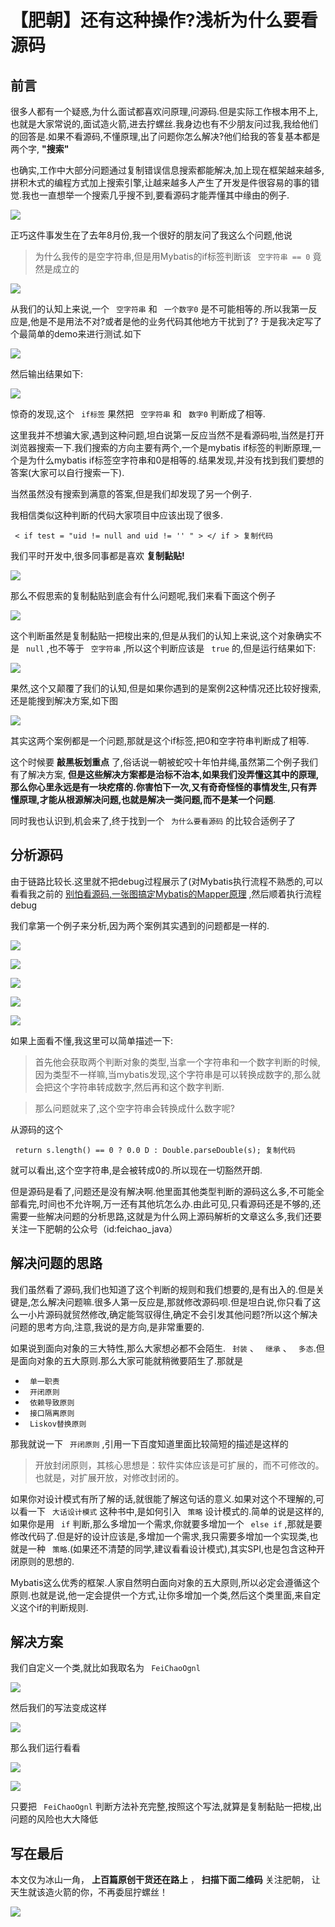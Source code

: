 # 【肥朝】还有这种操作?浅析为什么要看源码 #

## 前言 ##

很多人都有一个疑惑,为什么面试都喜欢问原理,问源码.但是实际工作根本用不上,也就是大家常说的,面试造火箭,进去拧螺丝.我身边也有不少朋友问过我,我给他们的回答是.如果不看源码,不懂原理,出了问题你怎么解决?他们给我的答复基本都是两个字, **"搜索"**

也确实,工作中大部分问题通过复制错误信息搜索都能解决,加上现在框架越来越多,拼积木式的编程方式加上搜索引擎,让越来越多人产生了开发是件很容易的事的错觉.我也一直想举一个搜索几乎搜不到,要看源码才能弄懂其中缘由的例子.

![](https://user-gold-cdn.xitu.io/2019/4/23/16a463435fd4ab35?imageView2/0/w/1280/h/960/ignore-error/1)

正巧这件事发生在了去年8月份,我一个很好的朋友问了我这么个问题,他说

> 
> 
> 
> 为什么我传的是空字符串,但是用Mybatis的if标签判断该 ` 空字符串 == 0` 竟然是成立的
> 
> 

![](https://user-gold-cdn.xitu.io/2019/4/23/16a463470697878b?imageView2/0/w/1280/h/960/ignore-error/1)

从我们的认知上来说,一个 ` 空字符串` 和 ` 一个数字0` 是不可能相等的.所以我第一反应是,他是不是用法不对?或者是他的业务代码其他地方干扰到了? 于是我决定写了个最简单的demo来进行测试.如下

![](https://user-gold-cdn.xitu.io/2019/4/23/16a4634a2a139f65?imageView2/0/w/1280/h/960/ignore-error/1)

然后输出结果如下:

![](https://user-gold-cdn.xitu.io/2019/4/23/16a463502601453e?imageView2/0/w/1280/h/960/ignore-error/1)

惊奇的发现,这个 ` if标签` 果然把 ` 空字符串` 和 ` 数字0` 判断成了相等.

这里我并不想骗大家,遇到这种问题,坦白说第一反应当然不是看源码啦,当然是打开浏览器搜索一下.我们搜索的方向主要有两个,一个是mybatis if标签的判断原理,一个是为什么mybatis if标签空字符串和0是相等的.结果发现,并没有找到我们要想的答案(大家可以自行搜索一下).

当然虽然没有搜索到满意的答案,但是我们却发现了另一个例子.

我相信类似这种判断的代码大家项目中应该出现了很多.

` < if test = "uid != null and uid != '' " > </ if > 复制代码`

我们平时开发中,很多同事都是喜欢 **复制黏贴!**

![](https://user-gold-cdn.xitu.io/2019/4/23/16a46355fede2393?imageView2/0/w/1280/h/960/ignore-error/1)

那么不假思索的复制黏贴到底会有什么问题呢,我们来看下面这个例子

![](https://user-gold-cdn.xitu.io/2019/4/23/16a4635c963478ac?imageView2/0/w/1280/h/960/ignore-error/1)

这个判断虽然是复制黏贴一把梭出来的,但是从我们的认知上来说,这个对象确实不是 ` null` ,也不等于 ` 空字符串` ,所以这个判断应该是 ` true` 的,但是运行结果如下:

![](https://user-gold-cdn.xitu.io/2019/4/23/16a4635f2936465f?imageView2/0/w/1280/h/960/ignore-error/1)

果然,这个又颠覆了我们的认知,但是如果你遇到的是案例2这种情况还比较好搜索,还是能搜到解决方案,如下图

![](https://user-gold-cdn.xitu.io/2019/4/23/16a46362928060de?imageView2/0/w/1280/h/960/ignore-error/1)

其实这两个案例都是一个问题,那就是这个if标签,把0和空字符串判断成了相等.

这个时候要 **敲黑板划重点** 了,俗话说一朝被蛇咬十年怕井绳,虽然第二个例子我们有了解决方案, **但是这些解决方案都是治标不治本,如果我们没弄懂这其中的原理,那么你心里永远是有一块疙瘩的.你害怕下一次,又有奇奇怪怪的事情发生,只有弄懂原理,才能从根源解决问题,也就是解决一类问题,而不是某一个问题**.

同时我也认识到,机会来了,终于找到一个 ` 为什么要看源码` 的比较合适例子了

## 分析源码 ##

由于链路比较长.这里就不把debug过程展示了(对Mybatis执行流程不熟悉的,可以看看我之前的 [别怕看源码,一张图搞定Mybatis的Mapper原理]( https://link.juejin.im?target=https%3A%2F%2Fmp.weixin.qq.com%2Fs%2FKi1f_mkoOkPMQiGbJWu4Sw ) ,然后顺着执行流程debug

我们拿第一个例子来分析,因为两个案例其实遇到的问题都是一样的.

![](https://user-gold-cdn.xitu.io/2019/4/23/16a46377d38d0095?imageView2/0/w/1280/h/960/ignore-error/1)

![](https://user-gold-cdn.xitu.io/2019/4/23/16a4637b24ec35a4?imageView2/0/w/1280/h/960/ignore-error/1)

![](https://user-gold-cdn.xitu.io/2019/4/23/16a4637d9c49ef52?imageView2/0/w/1280/h/960/ignore-error/1)

![](https://user-gold-cdn.xitu.io/2019/4/23/16a46383df819763?imageView2/0/w/1280/h/960/ignore-error/1)

![](https://user-gold-cdn.xitu.io/2019/4/23/16a4638606c25bfc?imageView2/0/w/1280/h/960/ignore-error/1)

如果上面看不懂,我这里可以简单描述一下:

> 
> 
> 
> 首先他会获取两个判断对象的类型,当拿一个字符串和一个数字判断的时候,因为类型不一样嘛,当mybatis发现,这个字符串是可以转换成数字的,那么就会把这个字符串转成数字,然后再和这个数字判断.
> 
> 
> 

> 
> 
> 
> 那么问题就来了,这个空字符串会转换成什么数字呢?
> 
> 

从源码的这个

` return s.length() == 0 ? 0.0 D : Double.parseDouble(s); 复制代码`

就可以看出,这个空字符串,是会被转成0的.所以现在一切豁然开朗.

但是源码是看了,问题还是没有解决啊.他里面其他类型判断的源码这么多,不可能全部看完,时间也不允许啊,万一还有其他坑怎么办.由此可见,只看源码还是不够的,还需要一些解决问题的分析思路,这就是为什么网上源码解析的文章这么多,我们还要关注一下肥朝的公众号（id:feichao_java）

## 解决问题的思路 ##

我们虽然看了源码,我们也知道了这个判断的规则和我们想要的,是有出入的.但是关键是,怎么解决问题嘛.很多人第一反应是,那就修改源码呗.但是坦白说,你只看了这么一小片源码就贸然修改,确定能驾驭得住,确定不会引发其他问题?所以这个解决问题的思考方向,注意,我说的是方向,是非常重要的.

如果说到面向对象的三大特性,那么大家想必都不会陌生. ` 封装` 、 ` 继承` 、 ` 多态`.但是面向对象的五大原则.那么大家可能就稍微要陌生了.那就是

* ` 单一职责`
* ` 开闭原则`
* ` 依赖导致原则`
* ` 接口隔离原则`
* ` Liskov替换原则`

那我就说一下 ` 开闭原则` ,引用一下百度知道里面比较简短的描述是这样的

> 
> 
> 
> 开放封闭原则，其核心思想是：软件实体应该是可扩展的，而不可修改的。也就是，对扩展开放，对修改封闭的。
> 
> 

如果你对设计模式有所了解的话,就很能了解这句话的意义.如果对这个不理解的,可以看一下 ` 大话设计模式` 这种书中,是如何引入 ` 策略` 设计模式的.简单的说是这样的,如果你是用 ` if` 判断,那么多增加一个需求,你就要多增加一个 ` else if` ,那就是要修改代码了.但是好的设计应该是,多增加一个需求,我只需要多增加一个实现类,也就是一种 ` 策略`.(如果还不清楚的同学,建议看看设计模式),其实SPI,也是包含这种开闭原则的思想的.

Mybatis这么优秀的框架.人家自然明白面向对象的五大原则,所以必定会遵循这个原则.也就是说,他一定会提供一个方式,让你多增加一个类,然后这个类里面,来自定义这个if的判断规则.

## 解决方案 ##

我们自定义一个类,就比如我取名为 ` FeiChaoOgnl`

![](https://user-gold-cdn.xitu.io/2019/4/23/16a4638bc2df6746?imageView2/0/w/1280/h/960/ignore-error/1)

然后我们的写法变成这样

![](https://user-gold-cdn.xitu.io/2019/4/23/16a4638ec14d866e?imageView2/0/w/1280/h/960/ignore-error/1)

那么我们运行看看

![](https://user-gold-cdn.xitu.io/2019/4/23/16a46390c4221b85?imageView2/0/w/1280/h/960/ignore-error/1)

![](https://user-gold-cdn.xitu.io/2019/4/23/16a46393af196084?imageView2/0/w/1280/h/960/ignore-error/1)

只要把 ` FeiChaoOgnl` 判断方法补充完整,按照这个写法,就算是复制黏贴一把梭,出问题的风险也大大降低

## 写在最后 ##

本文仅为冰山一角， **上百篇原创干货还在路上** ， **扫描下面二维码** 关注肥朝， 让天生就该造火箭的你，不再委屈拧螺丝！

![](https://user-gold-cdn.xitu.io/2019/4/23/16a4630b03e15d47?imageslim)